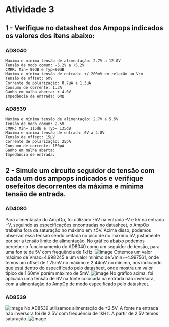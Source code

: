 # Atividade 3

## 1 - Verifique no datasheet dos Ampops indicados os valores dos itens abaixo:

### AD8040

    Máxima e mínima tensão de alimentação: 2.7V a 12.0V
    Tensão de modo comum: -5.2V a +5.2V
    CMRR: Min= 80dB e Typ=90dB
    Máxima e mínima tensão de entrada: +/-200mV em relação ao Vcm
    Tensão de offset: 6mV
    Corrente de polarização: 0.7µA a 1.3µA
    Consumo de corrente: 1.3A
    Ganho em malha aberta: +-4.0V
    Impedância de entrada: 6MΩ

### AD8539

    Máxima e mínima tensão de alimentação: 2.7V a 5.5V
    Tensão de modo comum: 2.5V
    CMRR: Min= 115dB e Typ= 135dB
    Máxima e mínima tensão de entrada: 0V a 4.8V
    Tensão de offset: 15µV
    Corrente de polarização: 25pA
    Consumo de corrente: 180pA
    Ganho em malha aberta:
    Impedância de entrada:
    
  ## 2 - Simule um circuito seguidor de tensão com cada um dos ampops indicados  e verifique osefeitos decorrentes da máxima e mínima tensão de entrada. 
  
  ### AD4080
  

Para alimentação do AmpOp, foi utilizado -5V na entrada -V e 5V na entrada +V, seguindo as especificações encontradas no datasheet, o AmpOp trabalha fora da saturação no máximo em ±5V. Acima disso, podemos observar essa tensão sendo ceifada no pico de no máximo 5V, justamente por ser a tensão limite de alimentação. No gráfico abaixo podemos perceber o funcionamento do AD8040 como um seguidor de tensão, para uma fon te de 5V com frequência de 1kHz.
![image](https://user-images.githubusercontent.com/75046369/109438396-8edb5d00-7a08-11eb-8b1d-170994987418.png)
Obtemos um valor máximo de Vmax=4.998245 e um valor mínimo de Vmin=-4.997561, onde temos um offset de 1.75mV no máximo e 2.44mV no mínimo, nos indicando que está dentro do especificado pelo datasheet, onde mostra um valor típico de 1.60mV porém máximo de 5mV.
![image](https://user-images.githubusercontent.com/75046369/109438479-f2658a80-7a08-11eb-978b-59d46daad63a.png)
No gráfico acima, foi aplicada uma tensão de 6V na fonte colocada na entrada não inversora, com a alimentação do AmpOp de modo especificado pelo datasheet.


### AD8539

![image](https://user-images.githubusercontent.com/75046369/109438416-add9ef00-7a08-11eb-9733-9b1bb897d014.png)
No AD8539 utilizamos alimentação de ±2.5V. A fonte na entrada não inversora foi de 2.5V com frequência de 1kHz. A partir de 2,5V temos saturação.
![image](https://user-images.githubusercontent.com/75046369/109438450-d3ff8f00-7a08-11eb-81a1-f05916f50266.png)

